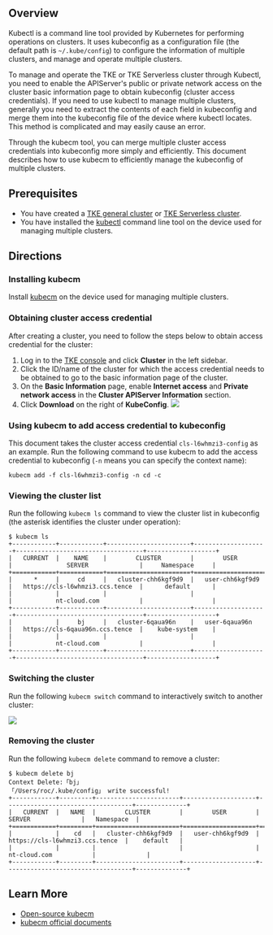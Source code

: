 ## Overview

Kubectl is a command line tool provided by Kubernetes for performing operations on clusters. It uses kubeconfig as a configuration file (the default path is `~/.kube/config`) to configure the information of multiple clusters, and manage and operate multiple clusters.  


To manage and operate the TKE or TKE Serverless cluster through Kubectl, you need to enable the APIServer's public or private network access on the cluster basic information page to obtain kubeconfig (cluster access credentials). If you need to use kubectl to manage multiple clusters, generally you need to extract the contents of each field in kubeconfig and merge them into the kubeconfig file of the device where kubectl locates. This method is complicated and may easily cause an error.  

Through the kubecm tool, you can merge multiple cluster access credentials into kubeconfig more simply and efficiently. This document describes how to use kubecm to efficiently manage the kubeconfig of multiple clusters.  



## Prerequisites


- You have created a [TKE general cluster](https://intl.cloud.tencent.com/document/product/457/30637) or [TKE Serverless cluster](https://intl.cloud.tencent.com/document/product/457/34048).  
- You have installed the [kubectl](https://kubernetes.io/docs/tasks/tools/#kubectl) command line tool on the device used for managing multiple clusters.  


## Directions

### Installing kubecm

Install [kubecm](https://kubecm.cloud/#/en-us/install) on the device used for managing multiple clusters.  


### Obtaining cluster access credential

After creating a cluster, you need to follow the steps below to obtain access credential for the cluster:


1. Log in to the [TKE console](https://console.cloud.tencent.com/tke2) and click **Cluster** in the left sidebar. 
2. Click the ID/name of the cluster for which the access credential needs to be obtained to go to the basic information page of the cluster.  
3. On the **Basic Information** page, enable **Internet access** and **Private network access** in the **Cluster APIServer Information** section.
4. Click **Download** on the right of **KubeConfig**.
![](https://staticintl.cloudcachetci.com/yehe/backend-news/Uh6S688_%E4%BC%81%E4%B8%9A%E5%BE%AE%E4%BF%A1%E6%88%AA%E5%9B%BE_20230206170914.png)



### Using kubecm to add access credential to kubeconfig

This document takes the cluster access credential `cls-l6whmzi3-config` as an example. Run the following command to use kubecm to add the access credential to kubeconfig (`-n` means you can specify the context name):
```plaintext
kubecm add -f cls-l6whmzi3-config -n cd -c
```

### Viewing the cluster list

Run the following `kubecm ls` command to view the cluster list in kubeconfig (the asterisk identifies the cluster under operation):

```plaintext
$ kubecm ls
+------------+------------+-----------------------+--------------------+-----------------------------------+-------------------+
|   CURRENT  |    NAME    |        CLUSTER        |        USER        |               SERVER              |     Namespace     |
+============+============+=======================+====================+===================================+===================+
|      *     |     cd     |   cluster-chh6kgf9d9  |   user-chh6kgf9d9  |   https://cls-l6whmzi3.ccs.tence  |      default      |
|            |            |                       |                    |            nt-cloud.com           |                   |
+------------+------------+-----------------------+--------------------+-----------------------------------+-------------------+
|            |     bj     |   cluster-6qaua96n    |   user-6qaua96n    |   https://cls-6qaua96n.ccs.tence  |    kube-system    |
|            |            |                       |                    |            nt-cloud.com           |                   |
+------------+------------+-----------------------+--------------------+-----------------------------------+-------------------+
```

### Switching the cluster


Run the following `kubecm switch` command to interactively switch to another cluster:

![](https://main.qcloudimg.com/raw/3eea3d35d3a19f93906eabf60a423a0b.png)

### Removing the cluster

Run the following `kubecm delete` command to remove a cluster:

```plaintext
$ kubecm delete bj
Context Delete:「bj」
「/Users/roc/.kube/config」 write successful!
+------------+---------+-----------------------+--------------------+-----------------------------------+--------------+
|   CURRENT  |   NAME  |        CLUSTER        |        USER        |               SERVER              |   Namespace  |
+============+=========+=======================+====================+===================================+==============+
|            |    cd   |   cluster-chh6kgf9d9  |   user-chh6kgf9d9  |   https://cls-l6whmzi3.ccs.tence  |    default   |
|            |         |                       |                    |            nt-cloud.com           |              |
+------------+---------+-----------------------+--------------------+-----------------------------------+--------------+
```

## Learn More

- [Open-source kubecm](https://github.com/sunny0826/kubecm)
- [kubecm official documents](https://kubecm.cloud)
